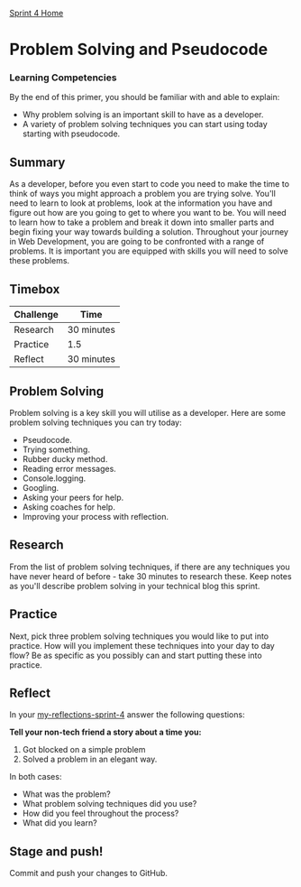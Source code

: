 [Sprint 4 Home](README.md)

# Problem Solving and Pseudocode

### Learning Competencies 
By the end of this primer, you should be familiar with and able to explain:

- Why problem solving is an important skill to have as a developer.
- A variety of problem solving techniques you can start using today starting with pseudocode.

## Summary
As a developer, before you even start to code you need to make the time to think of ways you might approach a problem you are trying solve.   You'll need to learn to look at problems, look at the information you have and figure out how are you going to get to where you want to be. You will need to learn how to take a problem and break it down into smaller parts and begin fixing your way towards building a solution.
Throughout your journey in Web Development, you are going to be confronted with a range of problems.  It is important you are equipped with skills you will need to solve these problems.


## Timebox 

Challenge | Time|
------------|----------|
Research | 30 minutes
Practice | 1.5
Reflect | 30 minutes

## Problem Solving 
Problem solving is a key skill you will utilise as a developer. Here are some problem solving techniques you can try today: 
- Pseudocode.
- Trying something.
- Rubber ducky method.
- Reading error messages.
- Console.logging.
- Googling.
- Asking your peers for help.
- Asking coaches for help.
- Improving your process with reflection.

## Research 
From the list of problem solving techniques, if there are any techniques you have never heard of before - take 30 minutes to research these.
Keep notes as you'll describe problem solving in your technical blog this sprint. 

## Practice
Next, pick three problem solving techniques you would like to put into practice.  How will you implement these techniques into your day to day flow?  Be as specific as you possibly can and start putting these into practice.

## Reflect 
In your [my-reflections-sprint-4](my-reflections-sprint-4.md) answer the following questions: 

__Tell your non-tech friend a story about a time you:__
1. Got blocked on a simple problem
2. Solved a problem in an elegant way.


In both cases:
- What was the problem?
- What problem solving techniques did you use?
- How did you feel throughout the process?
- What did you learn?


## Stage and push! 
Commit and push your changes to GitHub. 


